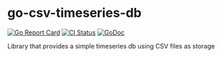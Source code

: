 # go-csv-timeseries-db

[![Go Report Card](https://goreportcard.com/badge/github.com/pasdam/go-csv-timeseries-db)](https://goreportcard.com/report/github.com/pasdam/go-csv-timeseries-db)
[![CI Status](https://github.com/pasdam/go-csv-timeseries-db/workflows/Continuous%20integration/badge.svg)](https://github.com/pasdam/go-csv-timeseries-db/actions)
[![GoDoc](https://godoc.org/github.com/pasdam/go-csv-timeseries-db?status.svg)](https://godoc.org/github.com/pasdam/go-csv-timeseries-db)

Library that provides a simple timeseries db using CSV files as storage
